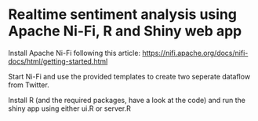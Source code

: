 # Realtime sentiment analysis using Apache Ni-Fi, R and Shiny web app

Install Apache Ni-Fi following this article: https://nifi.apache.org/docs/nifi-docs/html/getting-started.html

Start Ni-Fi and use the provided templates to create two seperate dataflow from Twitter.

Install R (and the required packages, have a look at the code) and run the shiny app using either ui.R or server.R
